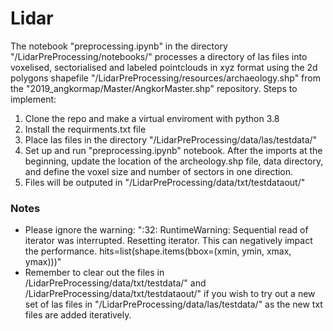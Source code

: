 # Lidar
The notebook "preprocessing.ipynb" in the directory "/LidarPreProcessing/notebooks/" processes a directory of las files into voxelised, sectorialised and labeled pointclouds in xyz format using the 2d polygons shapefile "/LidarPreProcessing/resources/archaeology.shp" from the "2019_angkormap/Master/AngkorMaster.shp" repository.
Steps to implement:
1. Clone the repo and make a virtual enviroment with python 3.8
2. Install the requirments.txt file
3. Place las files in the directory "/LidarPreProcessing/data/las/testdata/"
4. Set up and run "preprocessing.ipynb" notebook. After the imports at the beginning, update the location of the archeology.shp file, data directory, and define the voxel size and number of sectors in one direction. 
5. Files will be outputed in "/LidarPreProcessing/data/txt/testdataout/"
### Notes

* Please ignore the warning: "<ipython-input-5-287de340edbe>:32: RuntimeWarning: Sequential read of iterator was interrupted. Resetting iterator. This can negatively impact the performance. hits=list(shape.items(bbox=(xmin, ymin, xmax, ymax)))"
* Remember to clear out the files in /LidarPreProcessing/data/txt/testdata/" and  /LidarPreProcessing/data/txt/testdataout/" if you wish to try out a new set of las files in  "/LidarPreProcessing/data/las/testdata/" as the new txt files are added iteratively. 

